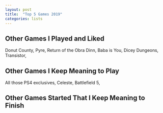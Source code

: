 ```yaml
---
layout: post
title:  "Top 5 Games 2019"
categories: lists
---
```


## Other Games I Played and Liked
Donut County, Pyre, Return of the Obra Dinn, Baba is You, Dicey Dungeons, Transistor,


## Other Games I Keep Meaning to Play
 All those PS4 exclusives, Celeste, Battlefield 5, 

## Other Games Started That I Keep Meaning to Finish